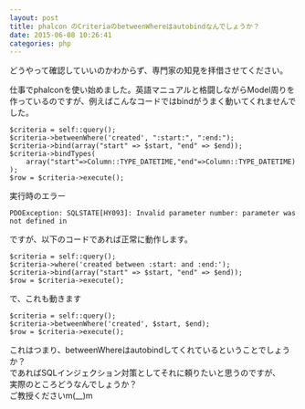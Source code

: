 ```yaml
---
layout: post
title: phalcon のCriteriaのbetweenWhereはautobindなんでしょうか？
date: 2015-06-08 10:26:41
categories: php
---
```

<!-- {% raw %} -->
<p>どうやって確認していいのかわからず、専門家の知見を拝借させてください。</p>

<p>仕事でphalconを使い始めました。英語マニュアルと格闘しながらModel周りを作っているのですが、例えばこんなコードではbindがうまく動いてくれませんでした。</p>

<pre><code>$criteria = self::query();
$criteria-&gt;betweenWhere('created', ":start:", ":end:");
$criteria-&gt;bind(array("start" =&gt; $start, "end" =&gt; $end));
$criteria-&gt;bindTypes(
    array("start"=&gt;Column::TYPE_DATETIME,"end"=&gt;Column::TYPE_DATETIME)
);
$row = $criteria-&gt;execute();
</code></pre>

<p>実行時のエラー</p>

<pre><code>PDOException: SQLSTATE[HY093]: Invalid parameter number: parameter was not defined in
</code></pre>

<p>ですが、以下のコードであれば正常に動作します。</p>

<pre><code>$criteria = self::query();
$criteria-&gt;where('created between :start: and :end:');
$criteria-&gt;bind(array("start" =&gt; $start, "end" =&gt; $end));
$row = $criteria-&gt;execute();
</code></pre>

<p>で、これも動きます</p>

<pre><code>$criteria = self::query();
$criteria-&gt;betweenWhere('created', $start, $end);
$row = $criteria-&gt;execute();
</code></pre>

<p>これはつまり、betweenWhereはautobindしてくれているということでしょうか？<br>
であればSQLインジェクション対策としてそれに頼りたいと思うのですが、<br>
実際のところどうなんでしょうか？<br>
ご教授くださいm(__)m</p>
<!-- {% endraw %} -->
